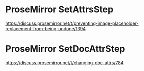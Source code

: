 # ProseMirror SetAttrsStep

https://discuss.prosemirror.net/t/preventing-image-placeholder-replacement-from-being-undone/1394

# ProseMirror SetDocAttrStep

https://discuss.prosemirror.net/t/changing-doc-attrs/784